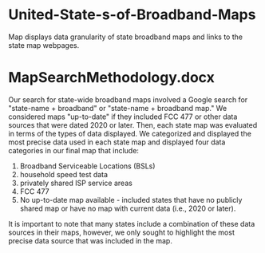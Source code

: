 # United-State-s-of-Broadband-Maps
Map displays data granularity of state broadband maps and links to the state map webpages. 

# MapSearchMethodology.docx
Our search for state-wide broadband maps involved a Google search for "state-name + broadband" or "state-name + broadband map." We considered maps "up-to-date" if they included FCC 477 or other data sources that were dated 2020 or later. Then, each state map was evaluated in terms of the types of data displayed. We categorized and displayed the most precise data used in each state map and displayed four data categories in our final map that include: 
1. Broadband Serviceable Locations (BSLs) 
2. household speed test data 
3. privately shared ISP service areas 
4. FCC 477
5. No up-to-date map available - included states that have no publicly shared map or have no map with current data (i.e., 2020 or later). 

It is important to note that many states include a combination of these data sources in their maps, however, we only sought to highlight the most precise data source that was included in the map. 
